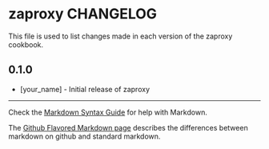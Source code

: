 zaproxy CHANGELOG
=================

This file is used to list changes made in each version of the zaproxy cookbook.

0.1.0
-----
- [your_name] - Initial release of zaproxy

- - -
Check the [Markdown Syntax Guide](http://daringfireball.net/projects/markdown/syntax) for help with Markdown.

The [Github Flavored Markdown page](http://github.github.com/github-flavored-markdown/) describes the differences between markdown on github and standard markdown.
